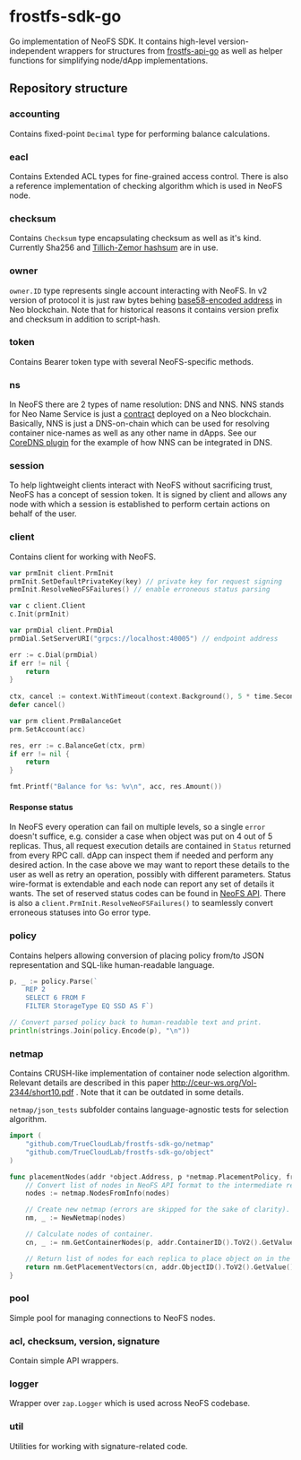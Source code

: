 # frostfs-sdk-go
Go implementation of NeoFS SDK. It contains high-level version-independent wrappers
for structures from [frostfs-api-go](https://github.com/TrueCloudLab/frostfs-api-go) as well as
helper functions for simplifying node/dApp implementations.

## Repository structure

### accounting
Contains fixed-point `Decimal` type for performing balance calculations.

### eacl
Contains Extended ACL types for fine-grained access control.
There is also a reference implementation of checking algorithm which is used in NeoFS node.

### checksum
Contains `Checksum` type encapsulating checksum as well as it's kind.
Currently Sha256 and [Tillich-Zemor hashsum](https://github.com/TrueCloudLab/tzhash) are in use.

### owner
`owner.ID` type represents single account interacting with NeoFS. In v2 version of protocol
it is just raw bytes behing [base58-encoded address](https://docs.neo.org/docs/en-us/basic/concept/wallets.html#address)
in Neo blockchain. Note that for historical reasons it contains
version prefix and checksum in addition to script-hash.

### token
Contains Bearer token type with several NeoFS-specific methods.

### ns
In NeoFS there are 2 types of name resolution: DNS and NNS. NNS stands for Neo Name Service
is just a [contract](https://github.com/TrueCloudLab/frostfs-contract) deployed on a Neo blockchain.
Basically, NNS is just a DNS-on-chain which can be used for resolving container nice-names as well
as any other name in dApps. See our [CoreDNS plugin](https://github.com/nspcc-dev/coredns/tree/master/plugin/nns)
for the example of how NNS can be integrated in DNS.

### session
To help lightweight clients interact with NeoFS without sacrificing trust, NeoFS has a concept
of session token. It is signed by client and allows any node with which a session is established
to perform certain actions on behalf of the user.

### client
Contains client for working with NeoFS.
```go
var prmInit client.PrmInit
prmInit.SetDefaultPrivateKey(key) // private key for request signing
prmInit.ResolveNeoFSFailures() // enable erroneous status parsing

var c client.Client
c.Init(prmInit)

var prmDial client.PrmDial
prmDial.SetServerURI("grpcs://localhost:40005") // endpoint address

err := c.Dial(prmDial)
if err != nil {
    return
}
    
ctx, cancel := context.WithTimeout(context.Background(), 5 * time.Second)
defer cancel()

var prm client.PrmBalanceGet
prm.SetAccount(acc)

res, err := c.BalanceGet(ctx, prm)
if err != nil {
    return
}

fmt.Printf("Balance for %s: %v\n", acc, res.Amount())
```

#### Response status
In NeoFS every operation can fail on multiple levels, so a single `error` doesn't suffice,
e.g. consider a case when object was put on 4 out of 5 replicas. Thus, all request execution
details are contained in `Status` returned from every RPC call. dApp can inspect them
if needed and perform any desired action. In the case above we may want to report
these details to the user as well as retry an operation, possibly with different parameters.
Status wire-format is extendable and each node can report any set of details it wants.
The set of reserved status codes can be found in
[NeoFS API](https://github.com/TrueCloudLab/frostfs-api/blob/master/status/types.proto). There is also
a `client.PrmInit.ResolveNeoFSFailures()` to seamlessly convert erroneous statuses into Go error type.

### policy
Contains helpers allowing conversion of placing policy from/to JSON representation
and SQL-like human-readable language.
```go
p, _ := policy.Parse(`
    REP 2
    SELECT 6 FROM F
    FILTER StorageType EQ SSD AS F`)

// Convert parsed policy back to human-readable text and print.
println(strings.Join(policy.Encode(p), "\n"))
```

### netmap
Contains CRUSH-like implementation of container node selection algorithm. Relevant details
are described in this paper http://ceur-ws.org/Vol-2344/short10.pdf . Note that it can be
outdated in some details.

`netmap/json_tests` subfolder contains language-agnostic tests for selection algorithm. 

```go
import (
    "github.com/TrueCloudLab/frostfs-sdk-go/netmap"
    "github.com/TrueCloudLab/frostfs-sdk-go/object"
)

func placementNodes(addr *object.Address, p *netmap.PlacementPolicy, frostfsNodes []netmap.NodeInfo) {
    // Convert list of nodes in NeoFS API format to the intermediate representation.
    nodes := netmap.NodesFromInfo(nodes)

    // Create new netmap (errors are skipped for the sake of clarity). 
    nm, _ := NewNetmap(nodes)

    // Calculate nodes of container.
    cn, _ := nm.GetContainerNodes(p, addr.ContainerID().ToV2().GetValue())

    // Return list of nodes for each replica to place object on in the order of priority.
    return nm.GetPlacementVectors(cn, addr.ObjectID().ToV2().GetValue())
}
```

### pool
Simple pool for managing connections to NeoFS nodes.

### acl, checksum, version, signature
Contain simple API wrappers.

### logger
Wrapper over `zap.Logger` which is used across NeoFS codebase.

### util
Utilities for working with signature-related code.